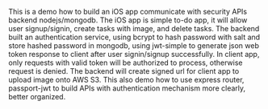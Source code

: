 This is a demo how to build an iOS app communicate with security APIs backend nodejs/mongodb. The iOS app is simple to-do app, it will allow user signup/signin, create tasks with image, and delete tasks. The backend built an authentication service, using bcrypt to hash password with salt and store hashed password in mongodb, using jwt-simple to generate json web token response to client after user signin/signup successfully. In client app, only requests with valid token will be authorized to process, otherwise request is denied. The backend will create signed url for client app to upload image onto AWS S3. This also demo how to use express router, passport-jwt to build APIs with authentication mechanism more clearly, better organized.


